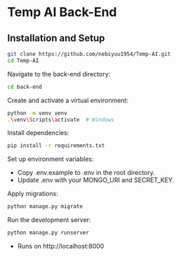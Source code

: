 
# Temp AI Back-End

## Installation and Setup

```bash
git clone https://github.com/nebiyuu1954/Temp-AI.git
cd Temp-AI
```

Navigate to the back-end directory:
```bash
cd back-end
```

Create and activate a virtual environment:

```bash
python -m venv venv
.\venv\Scripts\activate  # Windows
```

Install dependencies:

```bash
pip install -r requirements.txt
```
Set up environment variables:
- Copy .env.example to .env in the root directory.
- Update .env with your MONGO_URI and SECRET_KEY.

Apply migrations:
```bash
python manage.py migrate
```
Run the development server:
```bash
python manage.py runserver
```
- Runs on http://localhost:8000